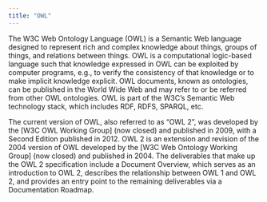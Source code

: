 ```yaml
---
title: "OWL"
---
```


The W3C Web Ontology Language (OWL) is a Semantic Web language designed to represent rich and complex knowledge about things, groups of things, and relations between things. OWL is a computational logic-based language such that knowledge expressed in OWL can be exploited by computer programs, e.g., to verify the consistency of that knowledge or to make implicit knowledge explicit. OWL documents, known as ontologies, can be published in the World Wide Web and may refer to or be referred from other OWL ontologies. OWL is part of the W3C’s Semantic Web technology stack, which includes RDF, RDFS, SPARQL, etc.

The current version of OWL, also referred to as “OWL 2”, was developed by the [W3C OWL Working Group] (now closed) and published in 2009, with a Second Edition published in 2012. OWL 2 is an extension and revision of the 2004 version of OWL developed by the [W3C Web Ontology Working Group] (now closed) and published in 2004. The deliverables that make up the OWL 2 specification include a Document Overview, which serves as an introduction to OWL 2, describes the relationship between OWL 1 and OWL 2, and provides an entry point to the remaining deliverables via a Documentation Roadmap.

